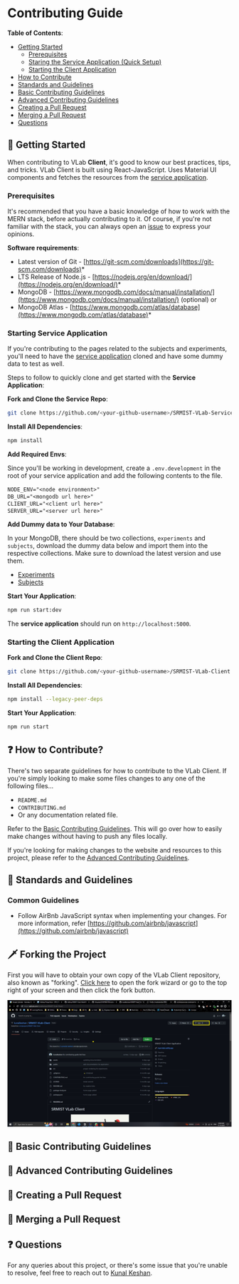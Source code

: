 # Contributing Guide

**Table of Contents**:

- [Getting Started](#-getting-started)
  - [Prerequisites](#prerequisites)
  - [Staring the Service Application (Quick Setup)](#starting-service-application)
  - [Starting the Client Application](#starting-the-client-application)
- [How to Contribute](#-how-to-contribute)
- [Standards and Guidelines](#-standards-and-guidelines)
- [Basic Contributing Guidelines](#-basic-contributing-guidelines)
- [Advanced Contributing Guidelines](#-advanced-contributing-guidelines)
- [Creating a Pull Request](#-creating-a-pull-request)
- [Merging a Pull Request](#-merging-a-pull-request)
- [Questions](#-questions)

## 🚀 Getting Started

When contributing to VLab **Client**, it's good to know our best practices, tips, and tricks. VLab Client is built using React-JavaScript. Uses Material UI components and fetches the resources from the [service application](https://github.com/kunalkeshan/SRMIST-VLab-Service).

### Prerequisites

It's recommended that you have a basic knowledge of how to work with the MERN stack, before actually contributing to it. Of course, if you're not familiar with the stack, you can always open an [issue](https://github.com/kunalkeshan/SRMIST-VLab-Client/issues/new) to express your opinions.

**Software requirements**:

- Latest version of Git - [https://git-scm.com/downloads](https://git-scm.com/downloads)*
- LTS Release of Node.js - [https://nodejs.org/en/download/](https://nodejs.org/en/download/)*
- MongoDB - [https://www.mongodb.com/docs/manual/installation/](https://www.mongodb.com/docs/manual/installation/) (optional) or
- MongoDB Atlas - [https://www.mongodb.com/atlas/database](https://www.mongodb.com/atlas/database)*

### Starting Service Application

If you're contributing to the pages related to the subjects and experiments, you'll need to have the [service application](https://github.com/kunalkeshan/SRMIST-VLab-Service) cloned and have some dummy data to test as well.

Steps to follow to quickly clone and get started with the **Service Application**:

**Fork and Clone the Service Repo**:

```bash
git clone https://github.com/<your-github-username>/SRMIST-VLab-Service
```

**Install All Dependencies**:

```bash
npm install
```

**Add Required Envs**:

Since you'll be working in development, create a `.env.development` in the root of your service application and add the following contents to the file.

```env
NODE_ENV="<node environment>"
DB_URL="<mongodb url here>"
CLIENT_URL="<client url here>"
SERVER_URL="<server url here>"
```

**Add Dummy data to Your Database**:

In your MongoDB, there should be two collections, `experiments` and `subjects`, download the dummy data below and import them into the respective collections. Make sure to download the latest version and use them.

- [Experiments](./assets/contributing/mongo/)
- [Subjects](./assets/contributing/mongo)

**Start Your Application**:

```bash
npm run start:dev
```

The **service application** should run on `http://localhost:5000`.

### Starting the Client Application

**Fork and Clone the Client Repo**:

```bash
git clone https://github.com/<your-github-username>/SRMIST-VLab-Client
```

**Install All Dependencies**:

```bash
npm install --legacy-peer-deps
```

**Start Your Application**:

```bash
npm run start
```

## ❓ How to Contribute?

There's two separate guidelines for how to contribute to the VLab Client. If you're simply looking to make some files changes to any one of the following files...

- `README.md`
- `CONTRIBUTING.md`
- Or any documentation related file.

Refer to the [Basic Contributing Guidelines](#-basic-contributing-guidelines). This will go over how to easily make changes without having to push any files locally.

If you're looking for making changes to the website and resources to this project, please refer to the [Advanced Contributing Guidelines](#-advanced-contributing-guidelines).

## 📐 Standards and Guidelines

### Common Guidelines

- Follow AirBnb JavaScript syntax when implementing your changes. For more information, refer [https://github.com/airbnb/javascript](https://github.com/airbnb/javascript) 

## 🗡️ Forking the Project

First you will have to obtain your own copy of the VLab Client repository, also known as "forking". [Click here](https://github.com/kunalkeshan/SRMIST-VLab-Client/fork) to open the fork wizard or go to the top right of your screen and then click the fork button.

![Forking the Project](./assets/contributing/forking.jpg)

## 🐰 Basic Contributing Guidelines

## 🤖 Advanced Contributing Guidelines

## 👾 Creating a Pull Request

## 🐙 Merging a Pull Request

## ❓ Questions

For any queries about this project, or there's some issue that you're unable to resolve, feel free to reach out to [Kunal Keshan](mailto:kunalkeshan12@gmail.com).
